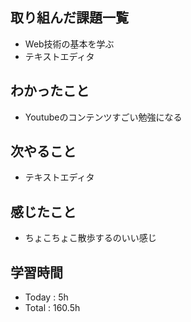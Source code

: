 ## 取り組んだ課題一覧
- Web技術の基本を学ぶ
- テキストエディタ      
## わかったこと
- Youtubeのコンテンツすごい勉強になる
## 次やること
- テキストエディタ
## 感じたこと
-  ちょこちょこ散歩するのいい感じ
## 学習時間
- Today : 5h
- Total : 160.5h
